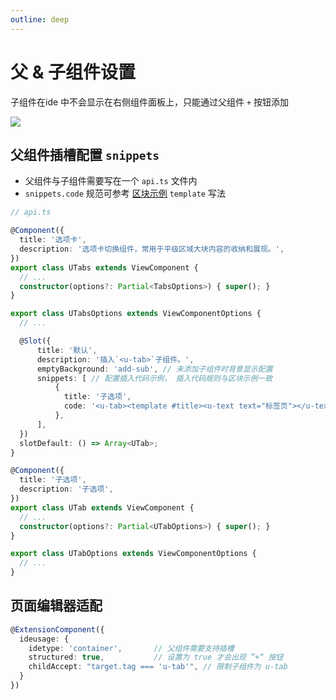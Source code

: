 ```yaml
---
outline: deep
---
```


# 父 & 子组件设置

子组件在ide 中不会显示在右侧组件面板上，只能通过父组件 `+` 按钮添加

![](/images/child.png)

## 父组件插槽配置 `snippets`

* 父组件与子组件需要写在一个 `api.ts` 文件内
* `snippets.code` 规范可参考 [区块示例](../block.md) `template` 写法

```ts
// api.ts

@Component({
  title: '选项卡',
  description: '选项卡切换组件，常用于平级区域大块内容的收纳和展现。',
})
export class UTabs extends ViewComponent {
  // ...
  constructor(options?: Partial<TabsOptions>) { super(); }
}

export class UTabsOptions extends ViewComponentOptions {
  // ...

  @Slot({
      title: '默认',
      description: '插入`<u-tab>`子组件。',
      emptyBackground: 'add-sub', // 未添加子组件时背景显示配置
      snippets: [ // 配置插入代码示例， 插入代码规则与区块示例一致
          {
            title: '子选项',
            code: '<u-tab><template #title><u-text text="标签页"></u-text></template>内容</u-tab>',
          },
      ],
  })
  slotDefault: () => Array<UTab>;
}

@Component({
  title: '子选项',
  description: '子选项',
})
export class UTab extends ViewComponent {
  // ...
  constructor(options?: Partial<UTabOptions>) { super(); }
}

export class UTabOptions extends ViewComponentOptions {
  // ...
}
```

## 页面编辑器适配

```ts
@ExtensionComponent({
  ideusage: {
    idetype: 'container',       // 父组件需要支持插槽
    structured: true,           // 设置为 true 才会出现 ”+“ 按钮
    childAccept: "target.tag === 'u-tab'", // 限制子组件为 u-tab
  }
})
```
